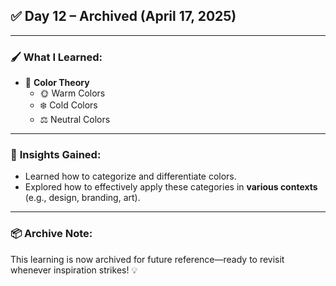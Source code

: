 ## ✅ Day 12 – Archived (April 17, 2025)

---

### 🖌️ **What I Learned:**
- 🎨 **Color Theory**
  - 🌞 Warm Colors  
  - ❄️ Cold Colors  
  - ⚖️ Neutral Colors  

---

### 🧠 **Insights Gained:**
- Learned how to categorize and differentiate colors.  
- Explored how to effectively apply these categories in **various contexts** (e.g., design, branding, art).  

---

### 📦 **Archive Note:**
This learning is now archived for future reference—ready to revisit whenever inspiration strikes! 💡  